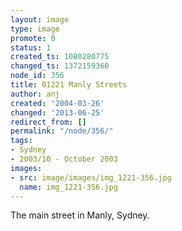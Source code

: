 ```yaml
---
layout: image
type: image
promote: 0
status: 1
created_ts: 1080280775
changed_ts: 1372159360
node_id: 356
title: 01221 Manly Streets
author: anj
created: '2004-03-26'
changed: '2013-06-25'
redirect_from: []
permalink: "/node/356/"
tags:
- Sydney
- 2003/10 - October 2003
images:
- src: image/images/img_1221-356.jpg
  name: img_1221-356.jpg
---
```

The main street in Manly, Sydney.
